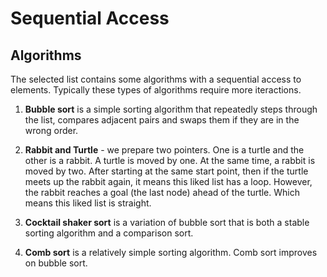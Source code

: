 # Sequential Access

## Algorithms

The selected list contains some algorithms with a sequential access to elements. Typically these types of algorithms require more iteractions.

1. **Bubble sort** is a simple sorting algorithm that repeatedly steps through the list, compares adjacent pairs and swaps them if they are in the wrong order.

2. **Rabbit and Turtle** - we prepare two pointers. One is a turtle and the other is a rabbit. A turtle is moved by one. At the same time, a rabbit is moved by two. After starting at the same start point, then if the turtle meets up the rabbit again, it means this liked list has a loop. However, the rabbit reaches a goal (the last node) ahead of the turtle. Which means this liked list is straight.

3. **Cocktail shaker sort** is a variation of bubble sort that is both a stable sorting algorithm and a comparison sort.

4. **Comb sort** is a relatively simple sorting algorithm. Comb sort improves on bubble sort.

